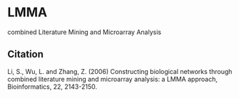 # LMMA

combined Literature Mining and Microarray Analysis

## Citation

Li, S., Wu, L. and Zhang, Z. (2006) Constructing biological networks through combined literature mining and microarray analysis: a LMMA approach, Bioinformatics, 22, 2143-2150.
